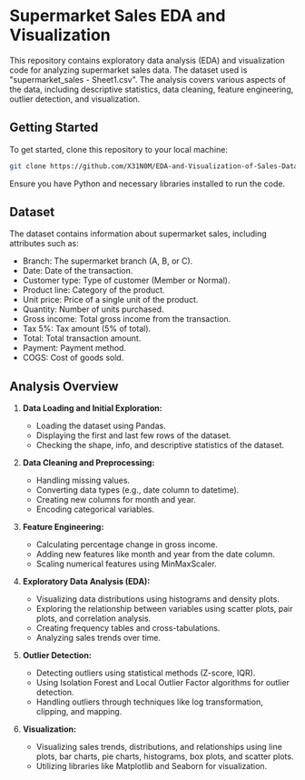 # Supermarket Sales EDA and Visualization

This repository contains exploratory data analysis (EDA) and visualization code for analyzing supermarket sales data. The dataset used is "supermarket_sales - Sheet1.csv". The analysis covers various aspects of the data, including descriptive statistics, data cleaning, feature engineering, outlier detection, and visualization.

## Getting Started

To get started, clone this repository to your local machine:

```bash
git clone https://github.com/X31N0M/EDA-and-Visualization-of-Sales-Data.git
```

Ensure you have Python and necessary libraries installed to run the code.

## Dataset

The dataset contains information about supermarket sales, including attributes such as:

- Branch: The supermarket branch (A, B, or C).
- Date: Date of the transaction.
- Customer type: Type of customer (Member or Normal).
- Product line: Category of the product.
- Unit price: Price of a single unit of the product.
- Quantity: Number of units purchased.
- Gross income: Total gross income from the transaction.
- Tax 5%: Tax amount (5% of total).
- Total: Total transaction amount.
- Payment: Payment method.
- COGS: Cost of goods sold.

## Analysis Overview

1. **Data Loading and Initial Exploration:**
   - Loading the dataset using Pandas.
   - Displaying the first and last few rows of the dataset.
   - Checking the shape, info, and descriptive statistics of the dataset.

2. **Data Cleaning and Preprocessing:**
   - Handling missing values.
   - Converting data types (e.g., date column to datetime).
   - Creating new columns for month and year.
   - Encoding categorical variables.

3. **Feature Engineering:**
   - Calculating percentage change in gross income.
   - Adding new features like month and year from the date column.
   - Scaling numerical features using MinMaxScaler.

4. **Exploratory Data Analysis (EDA):**
   - Visualizing data distributions using histograms and density plots.
   - Exploring the relationship between variables using scatter plots, pair plots, and correlation analysis.
   - Creating frequency tables and cross-tabulations.
   - Analyzing sales trends over time.

5. **Outlier Detection:**
   - Detecting outliers using statistical methods (Z-score, IQR).
   - Using Isolation Forest and Local Outlier Factor algorithms for outlier detection.
   - Handling outliers through techniques like log transformation, clipping, and mapping.

6. **Visualization:**
   - Visualizing sales trends, distributions, and relationships using line plots, bar charts, pie charts, histograms, box plots, and scatter plots.
   - Utilizing libraries like Matplotlib and Seaborn for visualization.

